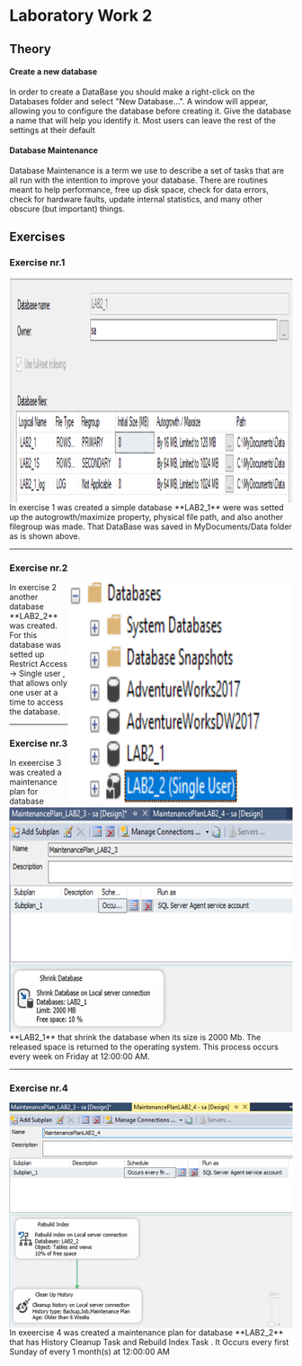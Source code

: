 # Laboratory Work 2
## Theory
#### Create a new database
 In order to create a DataBase you should make a right-click on the Databases folder and select "New Database...". A window will appear, allowing you to configure the database before creating it. Give the database a name that will help you identify it. Most users can leave the rest of the settings at their default 

#### Database Maintenance
Database Maintenance is a term we use to describe a set of tasks that are all run with the intention to improve your database. There are routines meant to help performance, free up disk space, check for data errors, check for hardware faults, update internal statistics, and many other obscure (but important) things.

## Exercises
### Exercise nr.1
<img align="center" width="800" height="400" src="screenshots/ex1_1.PNG">
In exercise 1 was created a simple database **LAB2_1** were was setted up the autogrowth/maximize property, physical file path, and also another filegroup was made. That DataBase was saved in MyDocuments/Data folder as is shown above.

---

 ### Exercise nr.2
<img align="right" width="400" height="400" src="screenshots/ex2_1.PNG">
In exercise 2 another database **LAB2_2** was created. For this database was setted up Restrict Access -> Single user , that allows only one user at a time to access the database.

---

 ### Exercise nr.3
<img align="right" width="800" height="400" src="screenshots/ex3_1.PNG">
In exeercise 3 was created a maintenance plan for database **LAB2_1** that shrink the database when its size is 2000 Mb. The released space is returned to the operating system. This process occurs every week on Friday at 12:00:00 AM.

---

 ### Exercise nr.4
<img align="right" width="800" height="400" src="screenshots/ex4_1.PNG">
In exeercise 4 was created a maintenance plan for database **LAB2_2** that has History Cleanup Task and Rebuild Index Task . It Occurs every first Sunday of every 1 month(s) at 12:00:00 AM
 